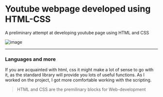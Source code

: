# Youtube webpage developed using HTML-CSS

A preliminary attempt at developing youtube page using HTML and CSS

![image](https://github.com/akashyadav1507/youtube-demo-html-css/blob/main/channel-pictures/Screenshot%202023-02-10%20at%2010.04.09%20PM.png)

---
### Languages and more
If you are acquainted with html, css it might make a lot of sense to go with it, as the standard library will provide you lots of useful functions. As I worked on the project, I got more comfortable working with the scripting.

>HTML and CSS are the premilinary blocks for Web-development <br>
